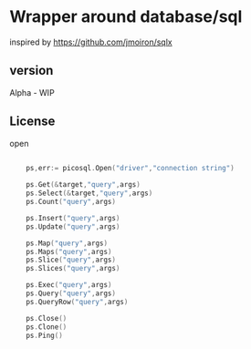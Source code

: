 # Wrapper around database/sql
inspired by https://github.com/jmoiron/sqlx
## version
Alpha - WIP

## License
open


```GO

    ps,err:= picosql.Open("driver","connection string")
    
    ps.Get(&target,"query",args)
    ps.Select(&target,"query",args)
    ps.Count("query",args)

    ps.Insert("query",args)
    ps.Update("query",args)

    ps.Map("query",args)
    ps.Maps("query",args)
    ps.Slice("query",args)
    ps.Slices("query",args)

    ps.Exec("query",args)
    ps.Query("query",args)
    ps.QueryRow("query",args)

    ps.Close()
    ps.Clone()
    ps.Ping()
    


